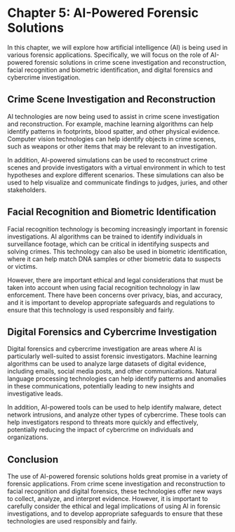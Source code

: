 Chapter 5: AI-Powered Forensic Solutions
========================================

In this chapter, we will explore how artificial intelligence (AI) is being used in various forensic applications. Specifically, we will focus on the role of AI-powered forensic solutions in crime scene investigation and reconstruction, facial recognition and biometric identification, and digital forensics and cybercrime investigation.

Crime Scene Investigation and Reconstruction
--------------------------------------------

AI technologies are now being used to assist in crime scene investigation and reconstruction. For example, machine learning algorithms can help identify patterns in footprints, blood spatter, and other physical evidence. Computer vision technologies can help identify objects in crime scenes, such as weapons or other items that may be relevant to an investigation.

In addition, AI-powered simulations can be used to reconstruct crime scenes and provide investigators with a virtual environment in which to test hypotheses and explore different scenarios. These simulations can also be used to help visualize and communicate findings to judges, juries, and other stakeholders.

Facial Recognition and Biometric Identification
-----------------------------------------------

Facial recognition technology is becoming increasingly important in forensic investigations. AI algorithms can be trained to identify individuals in surveillance footage, which can be critical in identifying suspects and solving crimes. This technology can also be used in biometric identification, where it can help match DNA samples or other biometric data to suspects or victims.

However, there are important ethical and legal considerations that must be taken into account when using facial recognition technology in law enforcement. There have been concerns over privacy, bias, and accuracy, and it is important to develop appropriate safeguards and regulations to ensure that this technology is used responsibly and fairly.

Digital Forensics and Cybercrime Investigation
----------------------------------------------

Digital forensics and cybercrime investigation are areas where AI is particularly well-suited to assist forensic investigators. Machine learning algorithms can be used to analyze large datasets of digital evidence, including emails, social media posts, and other communications. Natural language processing technologies can help identify patterns and anomalies in these communications, potentially leading to new insights and investigative leads.

In addition, AI-powered tools can be used to help identify malware, detect network intrusions, and analyze other types of cybercrime. These tools can help investigators respond to threats more quickly and effectively, potentially reducing the impact of cybercrime on individuals and organizations.

Conclusion
----------

The use of AI-powered forensic solutions holds great promise in a variety of forensic applications. From crime scene investigation and reconstruction to facial recognition and digital forensics, these technologies offer new ways to collect, analyze, and interpret evidence. However, it is important to carefully consider the ethical and legal implications of using AI in forensic investigations, and to develop appropriate safeguards to ensure that these technologies are used responsibly and fairly.
